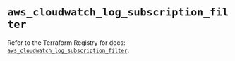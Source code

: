 # `aws_cloudwatch_log_subscription_filter`

Refer to the Terraform Registry for docs: [`aws_cloudwatch_log_subscription_filter`](https://registry.terraform.io/providers/hashicorp/aws/5.51.1/docs/resources/cloudwatch_log_subscription_filter).
